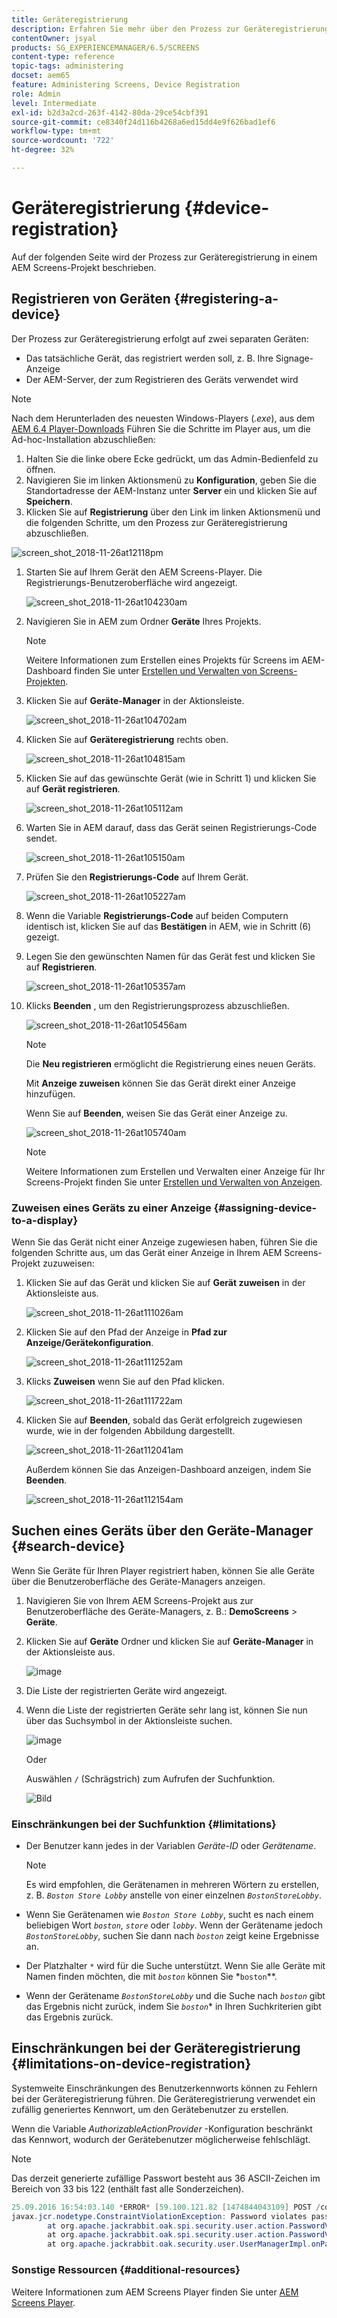 ```yaml
---
title: Geräteregistrierung
description: Erfahren Sie mehr über den Prozess zur Geräteregistrierung in einem AEM Screens-Projekt.
contentOwner: jsyal
products: SG_EXPERIENCEMANAGER/6.5/SCREENS
content-type: reference
topic-tags: administering
docset: aem65
feature: Administering Screens, Device Registration
role: Admin
level: Intermediate
exl-id: b2d3a2cd-263f-4142-80da-29ce54cbf391
source-git-commit: ce8340f24d116b4268a6ed15dd4e9f626bad1ef6
workflow-type: tm+mt
source-wordcount: '722'
ht-degree: 32%

---
```


# Geräteregistrierung {#device-registration}

Auf der folgenden Seite wird der Prozess zur Geräteregistrierung in einem AEM Screens-Projekt beschrieben.

## Registrieren von Geräten {#registering-a-device}

Der Prozess zur Geräteregistrierung erfolgt auf zwei separaten Geräten:

* Das tatsächliche Gerät, das registriert werden soll, z. B. Ihre Signage-Anzeige
* Der AEM-Server, der zum Registrieren des Geräts verwendet wird

>[!NOTE]
>
>Nach dem Herunterladen des neuesten Windows-Players (*.exe*), aus dem [AEM 6.4 Player-Downloads](https://download.macromedia.com/screens/) Führen Sie die Schritte im Player aus, um die Ad-hoc-Installation abzuschließen:
>
>1. Halten Sie die linke obere Ecke gedrückt, um das Admin-Bedienfeld zu öffnen.
>1. Navigieren Sie im linken Aktionsmenü zu **Konfiguration**, geben Sie die Standortadresse der AEM-Instanz unter **Server** ein und klicken Sie auf **Speichern**.
>1. Klicken Sie auf **Registrierung** über den Link im linken Aktionsmenü und die folgenden Schritte, um den Prozess zur Geräteregistrierung abzuschließen.
>

![screen_shot_2018-11-26at12118pm](assets/screen_shot_2018-11-26at12118pm.png)

1. Starten Sie auf Ihrem Gerät den AEM Screens-Player. Die Registrierungs-Benutzeroberfläche wird angezeigt.

   ![screen_shot_2018-11-26at104230am](assets/screen_shot_2018-11-26at104230am.png)

1. Navigieren Sie in AEM zum Ordner **Geräte** Ihres Projekts.

   >[!NOTE]
   >
   >Weitere Informationen zum Erstellen eines Projekts für Screens im AEM-Dashboard finden Sie unter [Erstellen und Verwalten von Screens-Projekten](creating-a-screens-project.md).

1. Klicken Sie auf **Geräte-Manager** in der Aktionsleiste.

   ![screen_shot_2018-11-26at104702am](assets/screen_shot_2018-11-26at104702am.png)

1. Klicken Sie auf **Geräteregistrierung** rechts oben.

   ![screen_shot_2018-11-26at104815am](assets/screen_shot_2018-11-26at104815am.png)

1. Klicken Sie auf das gewünschte Gerät (wie in Schritt 1) und klicken Sie auf **Gerät registrieren**.

   ![screen_shot_2018-11-26at105112am](assets/screen_shot_2018-11-26at105112am.png)

1. Warten Sie in AEM darauf, dass das Gerät seinen Registrierungs-Code sendet.

   ![screen_shot_2018-11-26at105150am](assets/screen_shot_2018-11-26at105150am.png)

1. Prüfen Sie den **Registrierungs-Code** auf Ihrem Gerät.

   ![screen_shot_2018-11-26at105227am](assets/screen_shot_2018-11-26at105227am.png)

1. Wenn die Variable **Registrierungs-Code** auf beiden Computern identisch ist, klicken Sie auf das **Bestätigen** in AEM, wie in Schritt (6) gezeigt.
1. Legen Sie den gewünschten Namen für das Gerät fest und klicken Sie auf **Registrieren**.

   ![screen_shot_2018-11-26at105357am](assets/screen_shot_2018-11-26at105357am.png)

1. Klicks **Beenden** , um den Registrierungsprozess abzuschließen.

   ![screen_shot_2018-11-26at105456am](assets/screen_shot_2018-11-26at105456am.png)

   >[!NOTE]
   >
   >Die **Neu registrieren** ermöglicht die Registrierung eines neuen Geräts.
   >
   >Mit **Anzeige zuweisen** können Sie das Gerät direkt einer Anzeige hinzufügen.

   Wenn Sie auf **Beenden**, weisen Sie das Gerät einer Anzeige zu.

   ![screen_shot_2018-11-26at105740am](assets/screen_shot_2018-11-26at105740am.png)

   >[!NOTE]
   >
   >Weitere Informationen zum Erstellen und Verwalten einer Anzeige für Ihr Screens-Projekt finden Sie unter [Erstellen und Verwalten von Anzeigen](managing-displays.md).

### Zuweisen eines Geräts zu einer Anzeige {#assigning-device-to-a-display}

Wenn Sie das Gerät nicht einer Anzeige zugewiesen haben, führen Sie die folgenden Schritte aus, um das Gerät einer Anzeige in Ihrem AEM Screens-Projekt zuzuweisen:

1. Klicken Sie auf das Gerät und klicken Sie auf **Gerät zuweisen** in der Aktionsleiste aus.

   ![screen_shot_2018-11-26at111026am](assets/screen_shot_2018-11-26at111026am.png)

1. Klicken Sie auf den Pfad der Anzeige in **Pfad zur Anzeige/Gerätekonfiguration**.

   ![screen_shot_2018-11-26at111252am](assets/screen_shot_2018-11-26at111252am.png)

1. Klicks **Zuweisen** wenn Sie auf den Pfad klicken.

   ![screen_shot_2018-11-26at111722am](assets/screen_shot_2018-11-26at111722am.png)

1. Klicken Sie auf **Beenden**, sobald das Gerät erfolgreich zugewiesen wurde, wie in der folgenden Abbildung dargestellt.

   ![screen_shot_2018-11-26at112041am](assets/screen_shot_2018-11-26at112041am.png)

   Außerdem können Sie das Anzeigen-Dashboard anzeigen, indem Sie **Beenden**.

   ![screen_shot_2018-11-26at112154am](assets/screen_shot_2018-11-26at112154am.png)

## Suchen eines Geräts über den Geräte-Manager {#search-device}

Wenn Sie Geräte für Ihren Player registriert haben, können Sie alle Geräte über die Benutzeroberfläche des Geräte-Managers anzeigen.

1. Navigieren Sie von Ihrem AEM Screens-Projekt aus zur Benutzeroberfläche des Geräte-Managers, z. B.: **DemoScreens** > **Geräte**.

1. Klicken Sie auf **Geräte** Ordner und klicken Sie auf **Geräte-Manager** in der Aktionsleiste aus.

   ![image](/help/user-guide/assets/device-manager/device-manager-1.png)

1. Die Liste der registrierten Geräte wird angezeigt.

1. Wenn die Liste der registrierten Geräte sehr lang ist, können Sie nun über das Suchsymbol in der Aktionsleiste suchen.

   ![image](/help/user-guide/assets/device-manager/device-manager-2.png)

   Oder

   Auswählen `/` (Schrägstrich) zum Aufrufen der Suchfunktion.

   ![Bild](/help/user-guide/assets/device-manager/device-manager-3.png)


### Einschränkungen bei der Suchfunktion {#limitations}

* Der Benutzer kann jedes in der Variablen *Geräte-ID* oder *Gerätename*.

  >[!NOTE]
  >Es wird empfohlen, die Gerätenamen in mehreren Wörtern zu erstellen, z. B. *`Boston Store Lobby`* anstelle von einer einzelnen *`BostonStoreLobby`*.

* Wenn Sie Gerätenamen wie *`Boston Store Lobby`*, sucht es nach einem beliebigen Wort *`boston`*, *`store`* oder *`lobby`*. Wenn der Gerätename jedoch *`BostonStoreLobby`*, suchen Sie dann nach *`boston`* zeigt keine Ergebnisse an.

* Der Platzhalter `*` wird für die Suche unterstützt. Wenn Sie alle Geräte mit Namen finden möchten, die mit *`boston`* können Sie *`boston`**.

* Wenn der Gerätename *`BostonStoreLobby`* und die Suche nach *`boston`* gibt das Ergebnis nicht zurück, indem Sie *`boston`** in Ihren Suchkriterien gibt das Ergebnis zurück.

## Einschränkungen bei der Geräteregistrierung {#limitations-on-device-registration}

Systemweite Einschränkungen des Benutzerkennworts können zu Fehlern bei der Geräteregistrierung führen. Die Geräteregistrierung verwendet ein zufällig generiertes Kennwort, um den Gerätebenutzer zu erstellen.

Wenn die Variable *AuthorizableActionProvider* -Konfiguration beschränkt das Kennwort, wodurch der Gerätebenutzer möglicherweise fehlschlägt.

>[!NOTE]
>
>Das derzeit generierte zufällige Passwort besteht aus 36 ASCII-Zeichen im Bereich von 33 bis 122 (enthält fast alle Sonderzeichen).

```java
25.09.2016 16:54:03.140 *ERROR* [59.100.121.82 [1474844043109] POST /content/screens/svc/registration HTTP/1.1] com.adobe.cq.screens.device.registration.impl.RegistrationServlet Error during device registration
javax.jcr.nodetype.ConstraintViolationException: Password violates password constraint (^(?=.*\d).{7,9}$).
        at org.apache.jackrabbit.oak.spi.security.user.action.PasswordValidationAction.validatePassword(PasswordValidationAction.java:105)
        at org.apache.jackrabbit.oak.spi.security.user.action.PasswordValidationAction.onPasswordChange(PasswordValidationAction.java:76)
        at org.apache.jackrabbit.oak.security.user.UserManagerImpl.onPasswordChange(UserManagerImpl.java:308)
```

### Sonstige Ressourcen {#additional-resources}

Weitere Informationen zum AEM Screens Player finden Sie unter [AEM Screens Player](working-with-screens-player.md).
